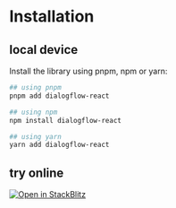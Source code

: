 

# Installation

## local device

Install the library using pnpm, npm or yarn:

```bash
## using pnpm
pnpm add dialogflow-react

## using npm
npm install dialogflow-react

## using yarn
yarn add dialogflow-react
```

## try online

[![Open in StackBlitz](https://developer.stackblitz.com/img/open_in_stackblitz.svg)](https://stackblitz.com/edit/vitejs-vite-652gmg)

